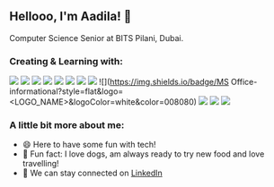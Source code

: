 ## Hellooo, I'm Aadila! 👋

Computer Science Senior at BITS Pilani, Dubai.

### Creating & Learning with:

![](https://img.shields.io/badge/Java-informational?style=flat&logo=<LOGO_NAME>&logoColor=white&color=1E90FF)
![](https://img.shields.io/badge/Python-informational?style=flat&logo=<LOGO_NAME>&logoColor=white&color=66CCCC)
![](https://img.shields.io/badge/C-informational?style=flat&logo=<LOGO_NAME>&logoColor=white&color=32CD32)
![](https://img.shields.io/badge/SQL-informational?style=flat&logo=<LOGO_NAME>&logoColor=white&color=FF8C00)
![](https://img.shields.io/badge/Html-informational?style=flat&logo=<LOGO_NAME>&logoColor=white&color=008080)
![](https://img.shields.io/badge/CSS-informational?style=flat&logo=<LOGO_NAME>&logoColor=white&color=008080)
![](https://img.shields.io/badge/AssemblyLanguage-informational?style=flat&logo=<LOGO_NAME>&logoColor=white&color=FF1493)
![](https://img.shields.io/badge/Figma-informational?style=flat&logo=<LOGO_NAME>&logoColor=white&color=66CCCC)
![](https://img.shields.io/badge/MS Office-informational?style=flat&logo=<LOGO_NAME>&logoColor=white&color=008080)
![](https://img.shields.io/badge/AdobeIllustrator-informational?style=flat&logo=<LOGO_NAME>&logoColor=white&color=120A8F)
![](https://img.shields.io/badge/AdobeXD-informational?style=flat&logo=<LOGO_NAME>&logoColor=white&color=3299CC)
![](https://img.shields.io/badge/Notion-informational?style=flat&logo=<LOGO_NAME>&logoColor=white&color=008080)


### A little bit more about me:
- 😄 Here to have some fun with tech!
- 💙 Fun fact: I love dogs, am always ready to try new food and love travelling! 
- 🤝 We can stay connected on <a href="https://www.linkedin.com/in/aadila-jasmin/">LinkedIn</a>
